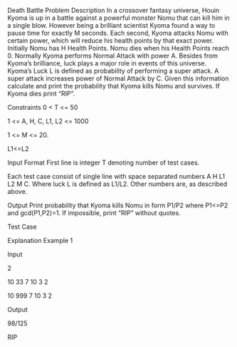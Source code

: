 Death Battle
Problem Description
In a crossover fantasy universe, Houin Kyoma is up in a battle against a powerful monster Nomu that can kill him in a single blow. However being a brilliant scientist Kyoma found a way to pause time for exactly M seconds. Each second, Kyoma attacks Nomu with certain power, which will reduce his health points by that exact power. Initially Nomu has H Health Points. Nomu dies when his Health Points reach 0. Normally Kyoma performs Normal Attack with power A. Besides from Kyoma’s brilliance, luck plays a major role in events of this universe. Kyoma’s Luck L is defined as probability of performing a super attack. A super attack increases power of Normal Attack by C. Given this information calculate and print the probability that Kyoma kills Nomu and survives. If Kyoma dies print “RIP”.

Constraints
0 < T <= 50

1 <= A, H, C, L1, L2 <= 1000

1 <= M <= 20.

L1<=L2

Input Format
First line is integer T denoting number of test cases.

Each test case consist of single line with space separated numbers A H L1 L2 M C. Where luck L is defined as L1/L2. Other numbers are, as described above.

Output
Print probability that Kyoma kills Nomu in form P1/P2 where P1<=P2 and gcd(P1,P2)=1. If impossible, print “RIP” without quotes.

Test Case

Explanation
Example 1

Input

2

10 33 7 10 3 2

10 999 7 10 3 2

Output

98/125

RIP